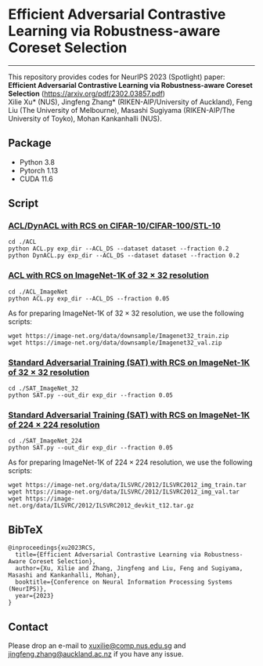 # Efficient Adversarial Contrastive Learning via Robustness-aware Coreset Selection 
---
This repository provides codes for NeurIPS 2023 (Spotlight) paper: **Efficient Adversarial Contrastive Learning via Robustness-aware Coreset Selection** (https://arxiv.org/pdf/2302.03857.pdf) 
<br>Xilie Xu* (NUS), Jingfeng Zhang* (RIKEN-AIP/University of Auckland), Feng Liu (The University of Melbourne), Masashi Sugiyama (RIKEN-AIP/The University of Toyko), Mohan Kankanhalli (NUS).

<!-- In this repo, we provide the code and the script for reproduce the experiemtns in the main paper, including ACL/DynACL on CIFAR-10/CIFAR-100/STL10, ACL on ImageNet-1K, and standard adversarial training (SAT) on ImageNet-1K.  -->

## Package
+ Python 3.8
+ Pytorch 1.13
+ CUDA 11.6


## Script

### [ACL/DynACL with RCS on CIFAR-10/CIFAR-100/STL-10](./ACL/run.sh)
```
cd ./ACL
python ACL.py exp_dir --ACL_DS --dataset dataset --fraction 0.2
python DynACL.py exp_dir --ACL_DS --dataset dataset --fraction 0.2
```
### [ACL with RCS on ImageNet-1K of $32 \times 32$ resolution](./ACL_ImageNet/ACL_imagnet.sh)
```
cd ./ACL_ImageNet
python ACL.py exp_dir --ACL_DS --fraction 0.05
```
As for preparing ImageNet-1K of $32 \times 32$ resolution, we use the following scripts:

```
wget https://image-net.org/data/downsample/Imagenet32_train.zip
wget https://image-net.org/data/downsample/Imagenet32_val.zip
```

### [Standard Adversarial Training (SAT) with RCS on ImageNet-1K of $32 \times 32$ resolution](./SAT_ImegeNet_32/SAT_imagenet_32.sh)
```
cd ./SAT_ImageNet_32
python SAT.py --out_dir exp_dir --fraction 0.05
```

### [Standard Adversarial Training (SAT) with RCS on ImageNet-1K of $224 \times 224$ resolution](./SAT_ImageNet_224/SAT_imagenet_224.sh)
```
cd ./SAT_ImageNet_224
python SAT.py --out_dir exp_dir --fraction 0.05 
```
As for preparing ImageNet-1K of $224\times 224$ resolution, we use the following scripts:
```
wget https://image-net.org/data/ILSVRC/2012/ILSVRC2012_img_train.tar
wget https://image-net.org/data/ILSVRC/2012/ILSVRC2012_img_val.tar
wget https://image-net.org/data/ILSVRC/2012/ILSVRC2012_devkit_t12.tar.gz
```

## BibTeX
```
@inproceedings{xu2023RCS,
  title={Efficient Adversarial Contrastive Learning via Robustness-Aware Coreset Selection},
  author={Xu, Xilie and Zhang, Jingfeng and Liu, Feng and Sugiyama, Masashi and Kankanhalli, Mohan},
  booktitle={Conference on Neural Information Processing Systems (NeurIPS)},
  year={2023}
}
```

## Contact
Please drop an e-mail to xuxilie@comp.nus.edu.sg and jingfeng.zhang@auckland.ac.nz if you have any issue.